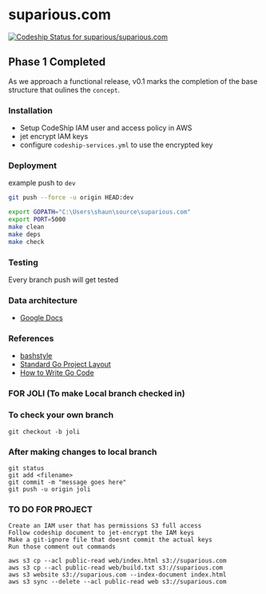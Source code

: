 # suparious.com

[![Codeship Status for suparious/suparious.com](https://app.codeship.com/projects/64af4040-7812-0137-1258-029964c0c4c7/status?branch=master)](https://app.codeship.com/projects/350133)

## Phase 1 Completed

As we approach a functional release, v0.1 marks the completion of the base structure that oulines the `concept`.

### Installation

- Setup CodeShip IAM user and access policy in AWS
- jet encrypt IAM keys
- configure `codeship-services.yml` to use the encrypted key

### Deployment

example push to `dev`
```bash
git push --force -u origin HEAD:dev
```

```bash
export GOPATH="C:\Users\shaun\source\suparious.com"
export PORT=5000
make clean
make deps
make check
```

### Testing

Every branch push will get tested

### Data architecture

- [Google Docs](https://docs.google.com/spreadsheets/d/1RaLyNDdCC0CkLVTHnkBN9fb4hnhG1XJiUoRLqz7bLR8)

### References

- [bashstyle](https://github.com/progrium/bashstyle/blob/master/README.md)
- [Standard Go Project Layout](https://github.com/golang-standards/project-layout/blob/master/README.md)
- [How to Write Go Code](https://golang.org/doc/code.html)




### FOR JOLI (To make Local branch checked in)

### To check your own branch

`git checkout -b joli`


### After making changes to local branch
```
git status
git add <filename>
git commit -m "message goes here"
git push -u origin joli

```

### TO DO FOR PROJECT 
```
Create an IAM user that has permissions S3 full access
Follow codeship document to jet-encrypt the IAM keys
Make a git-ignore file that doesnt commit the actual keys
Run those comment out commands 

aws s3 cp --acl public-read web/index.html s3://suparious.com
aws s3 cp --acl public-read web/build.txt s3://suparious.com
aws s3 website s3://suparious.com --index-document index.html
aws s3 sync --delete --acl public-read web s3://suparious.com
```
